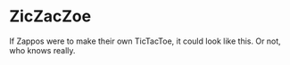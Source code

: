 # ZicZacZoe
If Zappos were to make their own TicTacToe, it could look like this. Or not, who knows really.
